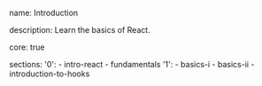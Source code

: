 name: Introduction

description: Learn the basics of React.

core: true

sections:
  '0':
    - intro-react
    - fundamentals
  '1':
    - basics-i
    - basics-ii
    - introduction-to-hooks